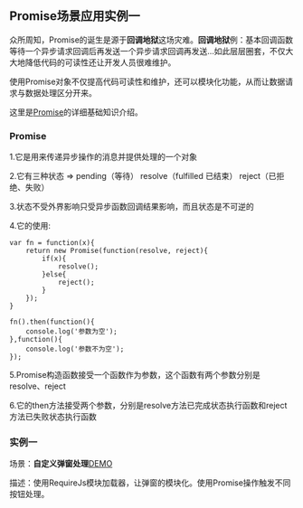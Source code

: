 ## Promise场景应用实例一

众所周知，Promise的诞生是源于**回调地狱**这场灾难。**回调地狱**例：基本回调函数等待一个异步请求回调后再发送一个异步请求回调再发送...如此层层圈套，不仅大大地降低代码的可读性还让开发人员很难维护。

使用Promise对象不仅提高代码可读性和维护，还可以模块化功能，从而让数据请求与数据处理区分开来。

这里是[Promise](http://www.jianshu.com/p/063f7e490e9a)的详细基础知识介绍。

### Promise

1.它是用来传递异步操作的消息并提供处理的一个对象

2.它有三种状态 => pending（等待） resolve（fulfilled 已结束） reject（已拒绝、失败）

3.状态不受外界影响只受异步函数回调结果影响，而且状态是不可逆的

4.它的使用:
	
	var fn = function(x){
		return new Promise(function(resolve, reject){
			if(x){
				resolve();
			}else{
				reject();
			}
		});
	}

	fn().then(function(){
		console.log('参数为空');
	},function(){
		console.log('参数不为空');
	});
		
5.Promise构造函数接受一个函数作为参数，这个函数有两个参数分别是resolve、reject

6.它的then方法接受两个参数，分别是resolve方法已完成状态执行函数和reject方法已失败状态执行函数

### 实例一

场景：**自定义弹窗处理**[DEMO](https://gdmec07120721.github.io/Daily-amass/JavaScript/promise%E5%9C%BA%E6%99%AF%E5%BA%94%E7%94%A8%E5%AE%9E%E4%BE%8B%E4%B8%80/index.html)

描述：使用RequireJs模块加载器，让弹窗的模块化。使用Promise操作触发不同按钮处理。



